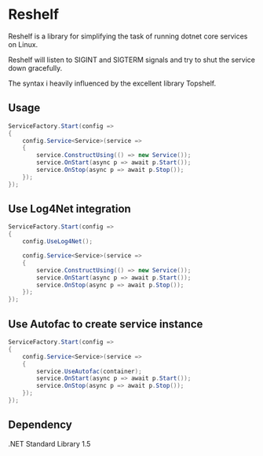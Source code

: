 # Reshelf
Reshelf is a library for simplifying the task of running dotnet core services on Linux.

Reshelf will listen to SIGINT and SIGTERM signals and try to shut the service down gracefully.

The syntax i heavily influenced by the excellent library Topshelf.

## Usage
```csharp
ServiceFactory.Start(config =>
{
    config.Service<Service>(service =>
    {
        service.ConstructUsing(() => new Service());
        service.OnStart(async p => await p.Start());
        service.OnStop(async p => await p.Stop());
    });
});
```
## Use Log4Net integration
```csharp
ServiceFactory.Start(config =>
{
    config.UseLog4Net();

    config.Service<Service>(service =>
    {
        service.ConstructUsing(() => new Service());
        service.OnStart(async p => await p.Start());
        service.OnStop(async p => await p.Stop());
    });
});
```

## Use Autofac to create service instance
```csharp
ServiceFactory.Start(config =>
{
    config.Service<Service>(service =>
    {
        service.UseAutofac(container);
        service.OnStart(async p => await p.Start());
        service.OnStop(async p => await p.Stop());
    });
});
```

## Dependency
.NET Standard Library 1.5
